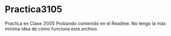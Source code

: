 # Practica3105
Practica en Clase 31/05
Probando contenido en el Readme.
No tengo la más minima idea de cómo funciona este archivo.

